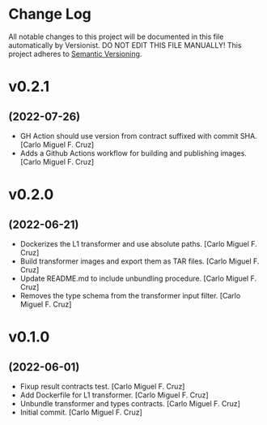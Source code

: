 # Change Log

All notable changes to this project will be documented in this file
automatically by Versionist. DO NOT EDIT THIS FILE MANUALLY!
This project adheres to [Semantic Versioning](http://semver.org/).

# v0.2.1
## (2022-07-26)

* GH Action should use version from contract suffixed with commit SHA. [Carlo Miguel F. Cruz]
* Adds a Github Actions workflow for building and publishing images. [Carlo Miguel F. Cruz]

# v0.2.0
## (2022-06-21)

* Dockerizes the L1 transformer and use absolute paths. [Carlo Miguel F. Cruz]
* Build transformer images and export them as TAR files. [Carlo Miguel F. Cruz]
* Update README.md to include unbundling procedure. [Carlo Miguel F. Cruz]
* Removes the type schema from the transformer input filter. [Carlo Miguel F. Cruz]

# v0.1.0
## (2022-06-01)

* Fixup result contracts test. [Carlo Miguel F. Cruz]
* Add Dockerfile for L1 transformer. [Carlo Miguel F. Cruz]
* Unbundle transformer and types contracts. [Carlo Miguel F. Cruz]
* Initial commit. [Carlo Miguel F. Cruz]
